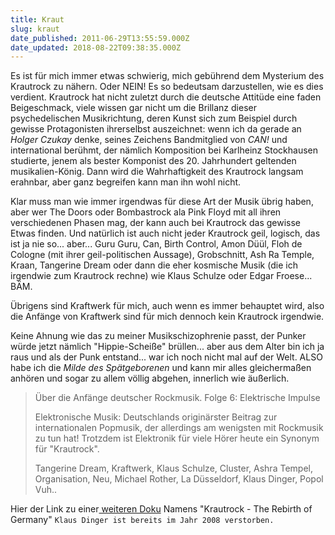 ```yaml
---
title: Kraut
slug: kraut
date_published: 2011-06-29T13:55:59.000Z
date_updated: 2018-08-22T09:38:35.000Z
---
```


Es ist für mich immer etwas schwierig, mich gebührend dem Mysterium des Krautrock zu nähern. Oder NEIN! Es so bedeutsam darzustellen, wie es dies verdient. Krautrock hat nicht zuletzt durch die deutsche Attitüde eine faden Beigeschmack, viele wissen gar nicht um die Brillanz dieser psychedelischen Musikrichtung, deren Kunst sich zum Beispiel durch gewisse Protagonisten ihrerselbst auszeichnet: wenn ich da gerade an *Holger Czukay* denke, seines Zeichens Bandmitglied von *CAN!* und international berühmt, der nämlich Komposition bei Karlheinz Stockhausen studierte, jenem als bester Komponist des 20. Jahrhundert geltenden musikalien-König. Dann wird die Wahrhaftigkeit des Krautrock langsam erahnbar, aber ganz begreifen kann man ihn wohl nicht.

Klar muss man wie immer irgendwas für diese Art der Musik übrig haben, aber wer The Doors oder Bombastrock ala Pink Floyd mit all ihren verschiedenen Phasen mag, der kann auch bei Krautrock das gewisse Etwas finden. Und natürlich ist auch nicht jeder Krautrock geil, logisch, das ist ja nie so... aber... Guru Guru, Can, Birth Control, Amon Düül, Floh de Cologne (mit ihrer geil-politischen Aussage), Grobschnitt, Ash Ra Temple, Kraan, Tangerine Dream oder dann die eher kosmische Musik (die ich irgendwie zum Krautrock rechne) wie Klaus Schulze oder Edgar Froese... BÄM.

Übrigens sind Kraftwerk für mich, auch wenn es immer behauptet wird, also die Anfänge von Kraftwerk sind für mich dennoch kein Krautrock irgendwie.

Keine Ahnung wie das zu meiner Musikschizophrenie passt, der Punker würde jetzt nämlich "Hippie-Scheiße" brüllen... aber aus dem Alter bin ich ja raus und als der Punk entstand... war ich noch nicht mal auf der Welt. ALSO habe ich die *Milde des Spätgeborenen* und kann mir alles gleichermaßen anhören und sogar zu allem völlig abgehen, innerlich wie äußerlich.

> Über die Anfänge deutscher Rockmusik.
> Folge 6: Elektrische Impulse
> 
> Elektronische Musik: Deutschlands originärster Beitrag zur internationalen Popmusik, der allerdings am wenigsten mit Rockmusik zu tun hat! Trotzdem ist Elektronik für viele Hörer heute ein Synonym für "Krautrock".
> 
> Tangerine Dream, Kraftwerk, Klaus Schulze, Cluster, Ashra Tempel, Organisation, Neu, Michael Rother, La Düsseldorf, Klaus Dinger, Popol Vuh..

Hier der Link zu einer[ weiteren Doku](http://www.urbanartillery.de/2010/09/05/krautrock-the-rebirth-of-germany-dokumentation/) Namens "Krautrock - The Rebirth of Germany"
`Klaus Dinger ist bereits im Jahr 2008 verstorben.`
